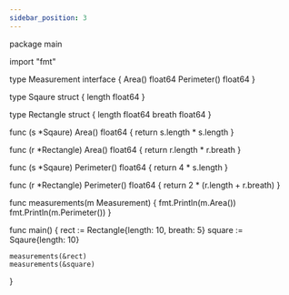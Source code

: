 ```yaml
---
sidebar_position: 3
---
```


package main

import "fmt"

type Measurement interface {
	Area() float64
	Perimeter() float64
}

type Sqaure struct {
	length float64
}

type Rectangle struct {
	length float64
	breath float64
}

func (s *Sqaure) Area() float64 {
	return s.length * s.length
}

func (r *Rectangle) Area() float64 {
	return r.length * r.breath
}

func (s *Sqaure) Perimeter() float64 {
	return 4 * s.length
}

func (r *Rectangle) Perimeter() float64 {
	return 2 * (r.length + r.breath)
}

func measurements(m Measurement) {
	fmt.Println(m.Area())
	fmt.Println(m.Perimeter())
}

func main() {
	rect := Rectangle{length: 10, breath: 5}
	square := Sqaure{length: 10}

	measurements(&rect)
	measurements(&square)
}

